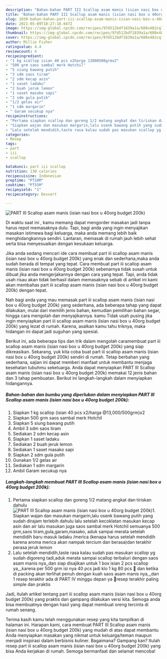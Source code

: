 ```yaml
---
description: "Bahan-bahan PART III Scallop asam manis (isian nasi box u 40org budget 200k) Sederhana dan Mudah Dibuat"
title: "Bahan-bahan PART III Scallop asam manis (isian nasi box u 40org budget 200k) Sederhana dan Mudah Dibuat"
slug: 1030-bahan-bahan-part-iii-scallop-asam-manis-isian-nasi-box-u-40org-budget-200k-sederhana-dan-mudah-dibuat
date: 2021-05-09T18:27:18.647Z
image: https://img-global.cpcdn.com/recipes/97d512bdf1839a1a/680x482cq70/part-iii-scallop-asam-manis-isian-nasi-box-u-40org-budget-200k-foto-resep-utama.jpg
thumbnail: https://img-global.cpcdn.com/recipes/97d512bdf1839a1a/680x482cq70/part-iii-scallop-asam-manis-isian-nasi-box-u-40org-budget-200k-foto-resep-utama.jpg
cover: https://img-global.cpcdn.com/recipes/97d512bdf1839a1a/680x482cq70/part-iii-scallop-asam-manis-isian-nasi-box-u-40org-budget-200k-foto-resep-utama.jpg
author: Millie Fisher
ratingvalue: 4.4
reviewcount: 4
recipeingredient:
- "1 kg scallop isian 40 pcs x2harga 13000500grmx2"
- "500 grm saos sambal merk Hotchil"
- "5 siung bawang putih"
- "3 sdm saos tiram"
- "2 sdm kecap asin"
- "1 saset ladaku"
- "2 buah jeruk lemon"
- "1 saset masako sapi"
- "2 sdm gula putih"
- "1/2 gelas air"
- "1 sdm margarin"
- " Garam secukup nya"
recipeinstructions:
- "Pertama siapkan scallop dan goreng 1/2 matang angkat dan tiriskan dahulu"
- "Siapkan wajan dan masukan margarin,lalu osenk bawang putih yang sudah dirajam terlebih dahulu lalu setelah kecoklatan masukan kecap asin dan air lalu masukan juga saos sambal merk Hotchil semuanya 500 grm,saos tiram,gula,garam,masako, aduk sampai merata setelah mendidih baru masuk ladaku /merica (kenapa harus setelah mendidih karena aroma merica akan nampak tercium dan berasa)dan terakhir perasa jeruk lemon"
- "Lalu setelah mendidih,taste rasa kalau sudah pas masukan scallop yg sudah digoreng tadi,aduk merata sampai scallop terbaluri dengan saos asam manis nya,,dan siap disajikan untuk 1 box isian 2 pcs scallop ya,,,karena per 500 grm isi nya 40 pcs jadi klo 1 kg 80 pcs 🤗 dan ketika di packing akan terlihat penuh dengan kuah saos asam manis nya,,,dan 1 resep terakhir ada di PART IV minggu depan ya 🤗resep terakhir paling simple dan praktis"
categories:
- Resep
tags:
- part
- iii
- scallop

katakunci: part iii scallop 
nutrition: 130 calories
recipecuisine: Indonesian
preptime: "PT28M"
cooktime: "PT55M"
recipeyield: "1"
recipecategory: Dessert

---
```



![PART III Scallop asam manis (isian nasi box u 40org budget 200k)](https://img-global.cpcdn.com/recipes/97d512bdf1839a1a/680x482cq70/part-iii-scallop-asam-manis-isian-nasi-box-u-40org-budget-200k-foto-resep-utama.jpg)

Di waktu  saat ini , kamu memang dapat mengorder masakan jadi tanpa harus repot memasaknya dulu. Tapi, bagi anda yang ingin menyajikan masakan istimewa bagi keluarga, maka anda memang lebih baik menghidangkannya sendiri. Lantaran, memasak di rumah jauh lebih sehat serta bisa menyesuaikan dengan kesukaan keluarga.

Jika anda sedang mencari ide cara membuat part iii scallop asam manis (isian nasi box u 40org budget 200k) yang enak dan sederhana,maka anda sudah berada di tempat yang tepat. Cara membuat part iii scallop asam manis (isian nasi box u 40org budget 200k)  sebenarnya tidak susah untuk dibuat jika anda mengerjakannya dengan cara yang tepat. Tapi, anda tidak usah risau akan tidak berhasil dalam memasaknya 
sebab di artikel ini kami akan membahas part iii scallop asam manis (isian nasi box u 40org budget 200k) dengan tepat.  



Nah bagi anda yang mau memasak part iii scallop asam manis (isian nasi box u 40org budget 200k) yang sederhana, ada beberapa tahap yang dapat dilakukan, mulai dari memilih jenis bahan, kemudian pemilihan bahan segar, hingga cara mengolah dan menyajikannya. kamu Tidak usah pusing jika ingin menyiapkan part iii scallop asam manis (isian nasi box u 40org budget 200k) yang lezat di rumah. Karena, asalkan kamu  tahu triknya, maka hidangan ini dapat jadi suguhan yang spesial.

Berikut ini, ada beberapa tips dan trik dalam mengolah caramembuat part iii scallop asam manis (isian nasi box u 40org budget 200k) yang siap dikreasikan. Sekarang, yuk kita coba buat part iii scallop asam manis (isian nasi box u 40org budget 200k) sendiri di rumah. Tetap berbahan yang sederhana, sajian ini dapat memberi manfaat untuk membantu menjaga kesehatan tubuhmu sekeluarga. Anda dapat menyiapkan PART III Scallop asam manis (isian nasi box u 40org budget 200k) memakai 12 jenis bahan dan 3 tahap pembuatan. Berikut ini langkah-langkah dalam menyiapkan hidangannya.

<!--inarticleads1-->

##### Bahan-bahan dan bumbu yang diperlukan dalam menyiapkan PART III Scallop asam manis (isian nasi box u 40org budget 200k):

1. Siapkan 1 kg scallop (isian 40 pcs x2/harga @13,000/500grm)x2
1. Siapkan 500 grm saos sambal merk Hotchil
1. Siapkan 5 siung bawang putih
1. Ambil 3 sdm saos tiram
1. Sediakan 2 sdm kecap asin
1. Siapkan 1 saset ladaku
1. Sediakan 2 buah jeruk lemon
1. Sediakan 1 saset masako sapi
1. Siapkan 2 sdm gula putih
1. Gunakan 1/2 gelas air
1. Sediakan 1 sdm margarin
1. Ambil  Garam secukup nya




<!--inarticleads2-->

##### Langkah-langkah membuat PART III Scallop asam manis (isian nasi box u 40org budget 200k):

1. Pertama siapkan scallop dan goreng 1/2 matang angkat dan tiriskan dahulu
<img src="https://img-global.cpcdn.com/steps/4df3bb50a0404329/160x128cq70/part-iii-scallop-asam-manis-isian-nasi-box-u-40org-budget-200k-langkah-memasak-1-foto.jpg" alt="PART III Scallop asam manis (isian nasi box u 40org budget 200k)">1. Siapkan wajan dan masukan margarin,lalu osenk bawang putih yang sudah dirajam terlebih dahulu lalu setelah kecoklatan masukan kecap asin dan air lalu masukan juga saos sambal merk Hotchil semuanya 500 grm,saos tiram,gula,garam,masako, aduk sampai merata setelah mendidih baru masuk ladaku /merica (kenapa harus setelah mendidih karena aroma merica akan nampak tercium dan berasa)dan terakhir perasa jeruk lemon
1. Lalu setelah mendidih,taste rasa kalau sudah pas masukan scallop yg sudah digoreng tadi,aduk merata sampai scallop terbaluri dengan saos asam manis nya,,dan siap disajikan untuk 1 box isian 2 pcs scallop ya,,,karena per 500 grm isi nya 40 pcs jadi klo 1 kg 80 pcs 🤗 dan ketika di packing akan terlihat penuh dengan kuah saos asam manis nya,,,dan 1 resep terakhir ada di PART IV minggu depan ya 🤗resep terakhir paling simple dan praktis




Jadi, itulah artikel tentang  part iii scallop asam manis (isian nasi box u 40org budget 200k)  yang praktis dan gampang dilakukan versi kita. Semoga anda bisa membuatnya dengan hasil yang dapat membuat oreng tercinta di rumah senang. 

Terima kasih kamu telah menggunakan resep yang kita tampilkan di halaman ini. Harapan kami, cara membuat  PART III Scallop asam manis (isian nasi box u 40org budget 200k) yang mudah di atas dapat membantu Anda menyiapkan masakan yang nikmat untuk keluarga/teman maupun menjadi inspirasi dalam berbisnis kuliner. Bagaimana? Gampang kan? Itulah resep part iii scallop asam manis (isian nasi box u 40org budget 200k) yang bisa Anda kerjakan di rumah. Semoga bermanfaat dan selamat mencoba!

